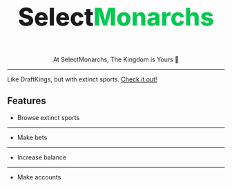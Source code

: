 <p style="font-size: 4em; font-weight:800; text-align:center">Select<span style="color:#00c951">Monarchs</span></p>

<p style="text-align:center">At SelectMonarchs, The Kingdom is Yours 👑</p>

---

Like DraftKings, but with extinct sports. [Check it out!](https://sm-frontend-tfu2.onrender.com)

## Features

- Browse extinct sports

---

- Make bets

---

- Increase balance

---

- Make accounts